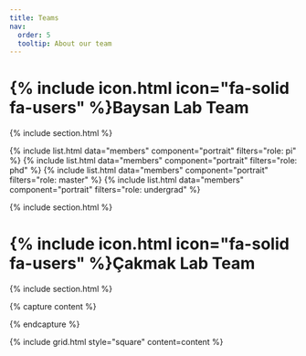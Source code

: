 ```yaml
---
title: Teams
nav:
  order: 5
  tooltip: About our team
---
```


# {% include icon.html icon="fa-solid fa-users" %}Baysan Lab Team

{% include section.html %}

{% include list.html data="members" component="portrait" filters="role: pi" %}
{% include list.html data="members" component="portrait" filters="role: phd" %}
{% include list.html data="members" component="portrait" filters="role: master" %}
{% include list.html data="members" component="portrait" filters="role: undergrad" %}

{% include section.html %}

# {% include icon.html icon="fa-solid fa-users" %}Çakmak Lab Team

{% include section.html %}

{% capture content %}

{% endcapture %}

{% include grid.html style="square" content=content %}
